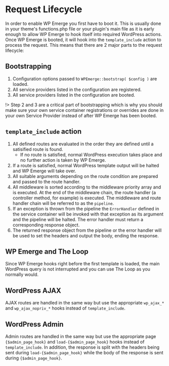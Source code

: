 # Request Lifecycle

In order to enable WP Emerge you first have to boot it. This is usually done in your theme's functions.php file or your plugin's main file as it is early enough to allow WP Emerge to hook itself into required WordPress actions. Once WP Emerge is booted, it will hook into the `template_include` action to process the request. This means that there are 2 major parts to the request lifecycle:

## Bootstrapping

1. Configuration options passed to `WPEmerge::bootstrap( $config )` are loaded.
2. All service providers listed in the configuration are registered.
3. All service providers listed in the configuration are booted.

!> Step 2 and 3 are a critical part of bootstrapping which is why you should make sure your own service container registrations or overrides are done in your own Service Provider instead of after WP Emerge has been booted.


## `template_include` action

1. All defined routes are evaluated in the order they are defined until a satisified route is found.
    - If no route is satisfied, normal WordPress execution takes place and no further action is taken by WP Emerge.
2. If a route is satisfied, normal WordPress template output will be halted and WP Emerge will take over.
3. All suitable arguments depending on the route condition are prepared and passed to the route handler.
4. All middleware is sorted according to the middleware priority array and is executed. At the end of the middleware chain, the route handler (a controller method, for example) is executed. The middleware and route handler chain will be referred to as the `pipeline`.
5. If an exception is thrown from the pipeline the `ErrorHandler` defined in the service container will be invoked with that exception as its argument and the pipeline will be halted. The error handler must return a corresponding response object.
6. The returned response object from the pipeline or the error handler will be used to set the headers and output the body, ending the response.

## WP Emerge and The Loop

Since WP Emerge hooks right before the first template is loaded, the main WordPress query is not interrupted and you can use The Loop as you normally would.

## WordPress AJAX

AJAX routes are handled in the same way but use the appropriate `wp_ajax_*` and `wp_ajax_nopriv_*` hooks instead of `template_include`.

## WordPress Admin

Admin routes are handled in the same way but use the appropriate page `{$admin_page_hook}` and `load-{$admin_page_hook}` hooks instead of `template_include`. In addition, the response is split with the headers being sent during `load-{$admin_page_hook}` while the body of the response is sent during `{$admin_page_hook}`.

